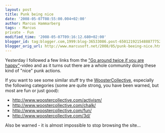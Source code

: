 ```yaml
---
layout: post
title: Punk being nice
date: '2008-05-07T08:55:00.004+02:00'
author: Marcus Hammarberg
tags: - Marcus
private - Fun
modified_time: '2008-05-07T09:16:12.680+02:00'
blogger_id: tag:blogger.com,1999:blog-36533086.post-6501219215488877752
blogger_orig_url: http://www.marcusoft.net/2008/05/punk-beeing-nice.html
---
```


Yesterday I followed a few links from the ["Go around twice if you
are happy"](http://www.marcusoft.net/2008/05/made-me-happy.html)-video
and as it turns out there are a whole community doing these kind of
"nice" punk actions.

If you want to see some similar stuff try the
[WoosterCollective](http://www.woostercollective.com/), especially the
following categories (some are quite strong, you have been warned, but
most are fun or just good):

-   <http://www.woostercollective.com/activism/>
-   <http://www.woostercollective.com/chalk/>
-   <http://www.woostercollective.com/fun/>
-   <http://www.woostercollective.com/3d/>

Also be warned - it is almost impossible to stop browsing the site...
